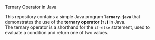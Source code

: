 Ternary Operator in Java

This repository contains a simple Java program **`Ternary.java`** that demonstrates the use of the **ternary operator (`?:`)** in Java.  
The ternary operator is a shorthand for the `if-else` statement, used to evaluate a condition and return one of two values.
